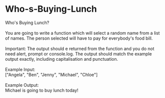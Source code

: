 # Who-s-Buying-Lunch
Who's Buying Lunch?
<br><br>
You are going to write a function which will select a random name from a list of names. The person selected will have to pay for everybody's food bill.
<br><br>
Important: The output should e returned from the function and you do not need alert, prompt or console.log. The output should match the example output exactly, including capitalisation and punctuation.
<br><br>
Example Input:
<br>
["Angela", "Ben", "Jenny", "Michael", "Chloe"]
<br><br>
Example Output:
<br>
Michael is going to buy lunch today!